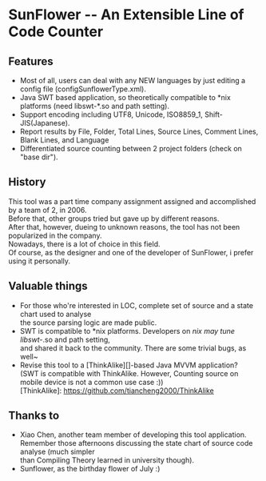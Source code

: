 SunFlower -- An Extensible Line of Code Counter
===============================================

Features
--------
* Most of all, users can deal with any NEW languages by just editing a config file (configSunflowerType.xml).
* Java SWT based application, so theoretically compatible to \*nix platforms (need libswt-\*.so and path setting).
* Support encoding including UTF8, Unicode, ISO8859_1, Shift-JIS(Japanese).
* Report results by File, Folder, Total Lines, Source Lines, Comment Lines, Blank Lines, and Language
* Differentiated source counting between 2 project folders (check on "base dir"). 

History
-------
This tool was a part time company assignment assigned and accomplished by a team of 2, in 2006.  
Before that, other groups tried but gave up by different reasons.  
After that, however, dueing to unknown reasons, the tool has not been popularized in the company.  
Nowadays, there is a lot of choice in this field.  
Of course, as the designer and one of the developer of SunFlower, i prefer using it personally.  

Valuable things
---------------
* For those who're interested in LOC, complete set of source and a state chart used to analyse  
  the source parsing logic are made public.
* SWT is compatible to *nix platforms. Developers on *nix may tune libswt-*.so and path setting,  
  and shared it back to the community. There are some trivial bugs, as well~
* Revise this tool to a [ThinkAlike][]-based Java MVVM application?  
  (SWT is compatible with ThinkAlike. However, Counting source on mobile device is not a common use case :))  
  [ThinkAlike]: https://github.com/tiancheng2000/ThinkAlike

Thanks to 
---------
* Xiao Chen, another team member of developing this tool application.  
  Remember those afternoons discussing the state chart of source code analyse (much simpler  
  than Compiling Theory learned in university though).
* Sunflower, as the birthday flower of July :) 

